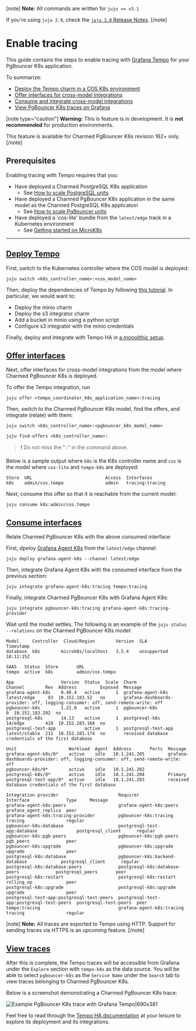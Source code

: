 [note]
**Note**: All commands are written for `juju >= v3.1`

If you're using `juju 2.9`, check the [`juju 3.0` Release Notes](https://juju.is/docs/juju/roadmap#heading--juju-3-0-0---22-oct-2022).
[/note]

# Enable tracing
This guide contains the steps to enable tracing with [Grafana Tempo](https://grafana.com/docs/tempo/latest/) for your PgBouncer K8s application. 

To summarize:
* [Deploy the Tempo charm in a COS K8s environment](#heading--deploy)
* [Offer interfaces for cross-model integrations](#heading--offer)
* [Consume and integrate cross-model integrations](#heading--consume)
* [View PgBouncer K8s traces on Grafana](#heading--view)


[note type="caution"]
**Warning:** This is feature is in development. It is **not recommended** for production environments. 

This feature is available for Charmed PgBouncer K8s revision 162+ only.
[/note]

## Prerequisites
Enabling tracing with Tempo requires that you:
- Have deployed a Charmed PostgreSQL K8s application
  - See [How to scale PostgreSQL units](https://discourse.charmhub.io/t/charmed-postgresql-k8s-how-to-scale-units/9592)
- Have deployed a Charmed PgBouncer K8s application in the same model as the Charmed PostgreSQL K8s applicatoin
  - See [How to scale PgBouncer units](https://discourse.charmhub.io/t/pgbouncer-k8s-how-to-manage-units/12258)
- Have deployed a 'cos-lite' bundle from the `latest/edge` track in a Kubernetes environment
  - See [Getting started on MicroK8s](https://charmhub.io/topics/canonical-observability-stack/tutorials/install-microk8s)

---
<a href="#heading--deploy"><h2 id="heading--deploy"> Deploy Tempo </h2></a>

First, switch to the Kubernetes controller where the COS model is deployed:
```shell
juju switch <k8s_controller_name>:<cos_model_name>
```

Then, deploy the dependencies of Tempo by following [this tutorial](https://discourse.charmhub.io/t/tutorial-deploy-tempo-ha-on-top-of-cos-lite/15489). In particular, we would want to:
- Deploy the minio charm
- Deploy the s3 integrator charm
- Add a bucket in minio using a python script
- Configure s3 integrator with the minio credentials

Finally, deploy and integrate with Tempo HA in [a monolithic setup](https://discourse.charmhub.io/t/tutorial-deploy-tempo-ha-on-top-of-cos-lite/15489#heading--deploy-monolithic-setup).

<a href="#heading--offer"><h2 id="heading--offer"> Offer interfaces </h2></a>

Next, offer interfaces for cross-model integrations from the model where Charmed PgBouncer K8s is deployed.

To offer the Tempo integration, run

```shell
juju offer <tempo_coordinator_k8s_application_name>:tracing
```

Then, switch to the Charmed PgBouncer K8s model, find the offers, and integrate (relate) with them:

```shell
juju switch <k8s_controller_name>:<pgbouncer_k8s_model_name>

juju find-offers <k8s_controller_name>:  
```
> :exclamation: Do not miss the "`:`" in the command above.

Below is a sample output where `k8s` is the K8s controller name and `cos` is the model where `cos-lite` and `tempo-k8s` are deployed:

```shell
Store  URL                            Access  Interfaces
k8s    admin/cos.tempo                admin   tracing:tracing
```

Next, consume this offer so that it is reachable from the current model:

```shell
juju consume k8s:admin/cos.tempo
```

<a href="#heading--consume"><h2 id="heading--consume"> Consume interfaces </h2></a>

Relate Charmed PgBouncer K8s with the above consumed interface:

First, dpeloy [Grafana Agent K8s](https://charmhub.io/grafana-agent-k8s) from the `latest/edge` channel:
```shell
juju deploy grafana-agent-k8s --channel latest/edge
```

Then, integrate Grafana Agent K8s with the consumed interface from the previous section:
```shell
juju integrate grafana-agent-k8s:tracing tempo:tracing
```

Finally, integrate Charmed PgBouncer K8s with Grafana Agent K8s:
```shell
juju integrate pgbouncer-k8s:tracing grafana-agent-k8s:tracing-provider
```

Wait until the model settles. The following is an example of the `juju status --relations` on the Charmed PgBouncer K8s model:

```shell
Model     Controller  Cloud/Region        Version  SLA          Timestamp
database  k8s        microk8s/localhost   3.5.4    unsupported  18:12:15Z

SAAS   Status  Store       URL
tempo  active  k8s         admin/cos.tempo

App                  Version  Status  Scale  Charm                Channel        Rev  Address         Exposed  Message
grafana-agent-k8s    0.40.4   active      1  grafana-agent-k8s    latest/edge     93  10.152.183.52   no       grafana-dashboards-provider: off, logging-consumer: off, send-remote-write: off
pgbouncer-k8s        1.21.0   active      1  pgbouncer-k8s                         0  10.152.183.202  no       
postgresql-k8s       14.13    active      1  postgresql-k8s       14/edge        410  10.152.183.168  no       
postgresql-test-app           active      1  postgresql-test-app  latest/stable  211  10.152.183.174  no       received database credentials of the first database

Unit                    Workload  Agent  Address       Ports  Message
grafana-agent-k8s/0*    active    idle   10.1.241.205         grafana-dashboards-provider: off, logging-consumer: off, send-remote-write: off
pgbouncer-k8s/0*        active    idle   10.1.241.202         
postgresql-k8s/0*       active    idle   10.1.241.204         Primary
postgresql-test-app/0*  active    idle   10.1.241.203         received database credentials of the first database

Integration provider                       Requirer                                   Interface              Type     Message
grafana-agent-k8s:peers                    grafana-agent-k8s:peers                    grafana_agent_replica  peer     
grafana-agent-k8s:tracing-provider         pgbouncer-k8s:tracing                      tracing                regular  
pgbouncer-k8s:database                     postgresql-test-app:database               postgresql_client      regular  
pgbouncer-k8s:pgb-peers                    pgbouncer-k8s:pgb-peers                    pgb_peers              peer     
pgbouncer-k8s:upgrade                      pgbouncer-k8s:upgrade                      upgrade                peer     
postgresql-k8s:database                    pgbouncer-k8s:backend-database             postgresql_client      regular  
postgresql-k8s:database-peers              postgresql-k8s:database-peers              postgresql_peers       peer     
postgresql-k8s:restart                     postgresql-k8s:restart                     rolling_op             peer     
postgresql-k8s:upgrade                     postgresql-k8s:upgrade                     upgrade                peer     
postgresql-test-app:postgresql-test-peers  postgresql-test-app:postgresql-test-peers  postgresql-test-peers  peer     
tempo:tracing                              grafana-agent-k8s:tracing                  tracing                regular  

```

[note]
**Note:** All traces are exported to Tempo using HTTP. Support for sending traces via HTTPS is an upcoming feature.
[/note]

<a href="#heading--view"><h2 id="heading--view"> View traces </h2></a>

After this is complete, the Tempo traces will be accessible from Grafana under the `Explore` section with `tempo-k8s` as the data source. You will be able to select `pgbouncer-k8s` as the `Service Name` under the `Search` tab to view traces belonging to Charmed PgBouncer K8s.

Below is a screenshot demonstrating a Charmed PgBouncer K8s trace:

![Example PgBouncer K8s trace with Grafana Tempo|690x381](upload://2g5ynYhu1uPX7E8Xi33qkT3p2s9.png)

Feel free to read through the [Tempo HA documentation](https://discourse.charmhub.io/t/charmed-tempo-ha/15531) at your leisure to explore its deployment and its integrations.